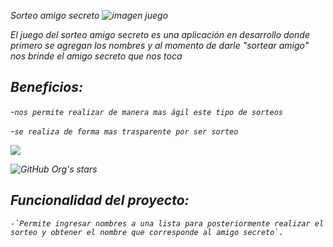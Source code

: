 <em> Sorteo amigo secreto <em>
![imagen juego](https://github.com/user-attachments/assets/ab221f65-5d64-4a20-bd95-5b1360241dbf)

El juego del sorteo amigo secreto es una aplicación en desarrollo donde primero se agregan los nombres y al momento de darle "sortear amigo" nos brinde el amigo secreto que nos toca

## Beneficios:

   -`nos permite realizar de manera mas ágil este tipo de sorteos` 

   -`se realiza de forma mas trasparente por ser sorteo`

 <img src="https://img.shields.io/badge/STATUS-EN%20DESAROLLO-green">

![GitHub Org's stars](https://img.shields.io/github/stars/camilafernanda?style=social)

## Funcionalidad del proyecto:

    -`Permite ingresar nombres a una lista para posteriormente realizar el sorteo y obtener el nombre que corresponde al amigo secreto`.
    
